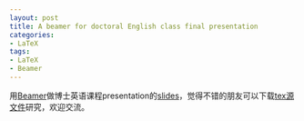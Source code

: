 ```yaml
---
layout: post
title: A beamer for doctoral English class final presentation
categories:
- LaTeX
tags:
- LaTeX
- Beamer
---
```


用[Beamer](http://en.wikipedia.org/wiki/Beamer_%28LaTeX%29)做博士英语课程presentation的[slides](http://tonytsai.name/materials/TonyTsai+20130604.pdf)，觉得不错的朋友可以下载[tex源文件](http://tonytsai.name/materials/TonyTsai+20130604.tex)研究，欢迎交流。
